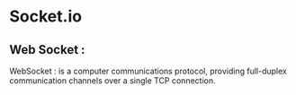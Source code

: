 # Socket.io

## Web Socket : 

WebSocket : is a computer communications protocol, providing full-duplex communication channels over a single TCP connection.

